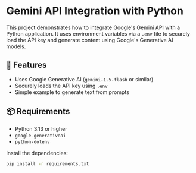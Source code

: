# Gemini API Integration with Python

This project demonstrates how to integrate Google's Gemini API with a Python application. It uses environment variables via a `.env` file to securely load the API key and generate content using Google's Generative AI models.

## 🧠 Features

- Uses Google Generative AI (`gemini-1.5-flash` or similar)
- Securely loads the API key using `.env`
- Simple example to generate text from prompts

## 📦 Requirements

- Python 3.13 or higher
- `google-generativeai`
- `python-dotenv`

Install the dependencies:

```bash
pip install -r requirements.txt
